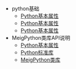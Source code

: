 * python基础
    * [Python基本属性](MD_project/python/Python.md)
    * [Python基本属性](MD_project/python/Python1.md)
    * [Python基本属性](MD_project/python/python2.md)
* MeigPython类库API说明
    * [Python基本属性](MD_project/MeigPythonBasic.md)
    * [Python标准库](MD_project/MeigPythonStdlib.md)                                                                                                                                                                                                                                                                                       
    * [MeigPython类库](MD_project/MeigPythonlibraries.md)                                                                                                                                                                                                                                                                                                

  
  
  
  
  
  

  
  
  